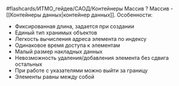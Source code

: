 #flashcards/ИТМО_гейдев/САОД/Контейнеры
Массив
?
Массив - [[Контейнеры данных|контейнер данных]].
Особенности:
- Фиксированная длина, задается при создании
- Единый тип хранимых объектов
- Легкость вычисления адреса элемента по индексу
- Одинаковое время доступа к элементам
- Малый размер накладных данных
- Невозможность удаления/добавления элемента без сдвига остальных
- При работе с указателями можно выйти за границу
- Элементы равны между собой
